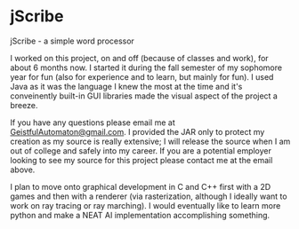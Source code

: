 # jScribe
jScribe - a simple word processor

I worked on this project, on and off (because of classes and work), for about 6 months now. I started it during the fall semester of my sophomore year for fun (also for experience and to learn, but mainly for fun). I used Java as it was the language I knew the most at the time and it's conveinently built-in GUI libraries made the visual aspect of the project a breeze.

If you have any questions please email me at GeistfulAutomaton@gmail.com.
I provided the JAR only to protect my creation as my source is really extensive; I will release the source when I am out of college and safely into my career. If you are a potential employer looking to see my source for this project please contact me at the email above.

I plan to move onto graphical development in C and C++ first with a 2D games and then with a renderer (via rasterization, although I ideally want to work on ray tracing or ray marching). I would eventually like to learn more python and make a NEAT AI implementation accomplishing something.
